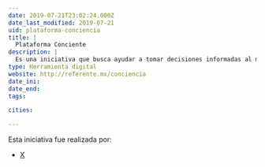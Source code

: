 ```yaml
---
date: 2019-07-21T23:02:24.000Z
date_last_modified: 2019-07-21
uid: plataforma-conciencia
title: |
  Plataforma Conciente
description: |
  Es una iniciativa que busca ayudar a tomar decisiones informadas al momento de efectuar el voto y por otro lado, dar seguimiento al cumplimiento de propuestas de los candidatos que sean electos.
type: Herramienta digital
website: http://referente.mx/conciencia
date_ini: 
date_end: 
tags:

cities: 

---
```


Esta iniciativa fue realizada por:

- [X](/organizaciones/referente)
